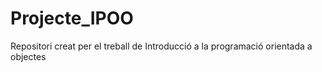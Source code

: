 # Projecte_IPOO
Repositori creat per el treball de Introducció a la programació orientada a objectes
